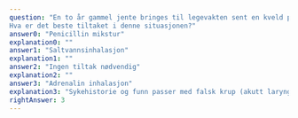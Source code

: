 ```yaml
---
question: "En to år gammel jente bringes til legevakten sent en kveld på grunn av tungpust som har økt på i løpet av to timer. Hun har vært forkjølet et par dager i forkant. Hun er i god allmenntilstand, har inspiratorisk stridor og subcostale inndragninger. Vitaltegn: respirasjonsfrekvens 40 min-1 (25–35), SpO2 95%, puls 156 min-1 (90–130), temperatur 38.4 °C. Ved auskultasjon hører du slimlyder på lungene.
Hva er det beste tiltaket i denne situasjonen?"
answer0: "Penicillin mikstur"
explanation0: ""
answer1: "Saltvannsinhalasjon"
explanation1: ""
answer2: "Ingen tiltak nødvendig"
explanation2: ""
answer3: "Adrenalin inhalasjon"
explanation3: "Sykehistorie og funn passer med falsk krup (akutt laryngitt). Falsk krupp forårsakes av forkjølelsesvirus, så det er ikke nødvendig med antibiotika. Hun er respiratorisk påvirket, så det er nødvendig å gjøre noe med dette, og da er adrenalin mer effektivt enn saltvann for å redusere ødemet i larynx og gjøre luftveien fri."
rightAnswer: 3
---
```



